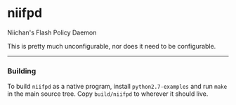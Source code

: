 niifpd
======

Niichan's Flash Policy Daemon

This is pretty much unconfigurable, nor does it need to be configurable.

---

### Building

To build `niifpd` as a native program, install `python2.7-examples` and run
`make` in the main source tree. Copy `build/niifpd` to wherever it should live.

